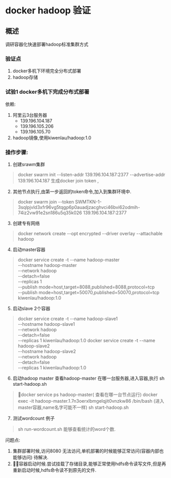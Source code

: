 # docker hadoop 验证
## 概述
调研容器化快速部署hadoop标准集群方式
### 验证点
1. docker多机下环境完全分布式部署
2. hadoop存储

### 试验1 docker多机下完成分布式部署
依赖:
1. 阿里云3台服务器
    + 139.196.104.187
    + 139.196.105.206
    + 139.196.105.70
2. hadoop镜像,使用kiwenlau/hadoop:1.0

### 操作步骤:
1. 创建srawm集群
> docker swarm init --listen-addr 139.196.104.187:2377 --advertise-addr  139.196.104.187
生成docker join token ,
2. 其他节点执行,由第一步返回的token命令,加入到集群环境中.
> docker swarm join --token SWMTKN-1-3sqlpjvld3xfr96vg5tqgp6p0auadjzacghvci46bvi62odmih-74iz2vw91e2sn186u5q35k026 139.196.104.187:2377 

3. 创建专有网络
> docker network create --opt encrypted --driver overlay --attachable hadoop

4. 启动master容器
> docker service create -t --name hadoop-master \
--hostname hadoop-master \
--network hadoop \
--detach=false \
--replicas 1 \
--publish mode=host,target=8088,published=8088,protocol=tcp \
--publish mode=host,target=50070,published=50070,protocol=tcp \
kiwenlau/hadoop:1.0

5. 启动slave 2个容器
>docker service create -t --name hadoop-slave1 \
--hostname hadoop-slave1 \
--network hadoop \
--detach=false \
--replicas 1 kiwenlau/hadoop:1.0 
> docker service create -t --name hadoop-slave2 \
--hostname hadoop-slave2 \
--network hadoop \
--detach=false \
--replicas 1 kiwenlau/hadoop:1.0 

6. 启动hadoop master 
查看hadoop-master 在哪一台服务器,进入容器,执行 sh start-hadoop.sh
> docker service ps hadoop-master( 查看在哪一台节点运行)
> docker exec -it hadoop-master.1.7n3oerxlbmgelqjit0vnzkw86 /bin/bash (进入master容器,name名字可能不一样)
> sh start-hadoop.sh

7. 测试wordcount 例子
> sh  run-wordcount.sh 能够查看统计的word个数.

问题点:
1. 集群部署时候,访问8080 无法访问,单机部署的时候能够正常访问(容器内部也能够访问) 待解决.
2. 容器启动时候.尝试挂载了存储目录,能够正常使用hdfs命令读写文件,但是再重新启动时候,hdfs命令读不到原先的文件.